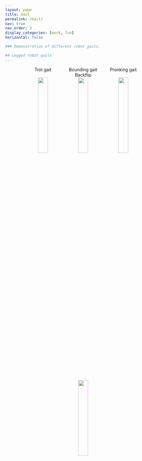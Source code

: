 ```yaml
---
layout: page
title: Gait
permalink: /Gait/
nav: true
nav_order: 3
display_categories: [work, fun]
horizontal: false

### Demonstration of different robot gaits.

## Legged robot gaits
---
```



<div style="text-align: center; width: 100%;">
    <div style="display: inline-block; width: 25%; vertical-align: top;">Trot gait</div>
    <div style="display: inline-block; width: 25%; vertical-align: top;">Bounding gait</div>
    <div style="display: inline-block; width: 25%; vertical-align: top;">Pronking gait</div>
    <div style="display: inline-block; width: 25%; vertical-align: top;">Backflip</div>
</div>
<div style="text-align: center; width: 100%;">
    <img src="https://raw.githubusercontent.com/DARoSLab/EAGLE/main/assets/img/gait/trot.gif" width="25%" style="vertical-align: top;"/>
    <img src="https://raw.githubusercontent.com/DARoSLab/EAGLE/main/assets/img/gait/bounding.gif" width="25%" style="vertical-align: top;"/>
    <img src="https://raw.githubusercontent.com/DARoSLab/EAGLE/main/assets/img/gait/pronking.gif" width="25%" style="vertical-align: top;"/>
    <img src="https://raw.githubusercontent.com/DARoSLab/EAGLE/main/assets/img/gait/backflip.gif" width="25%" style="vertical-align: top;"/>
</div>

